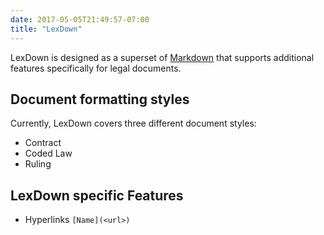 ```yaml
---
date: 2017-05-05T21:49:57-07:00
title: "LexDown"
---
```



LexDown is designed as a superset of [Markdown](https://en.wikipedia.org/wiki/Markdown) that supports additional features specifically for legal documents.


## Document formatting styles
Currently, LexDown covers three different document styles:

* Contract
* Coded Law
* Ruling

## LexDown specific Features 
 
* Hyperlinks `[Name](<url>)` 
